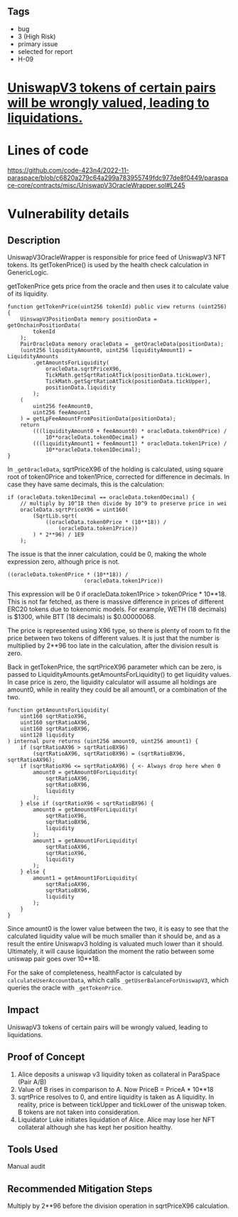 ## Tags

- bug
- 3 (High Risk)
- primary issue
- selected for report
- H-09

# [UniswapV3 tokens of certain pairs will be wrongly valued, leading to liquidations.](https://github.com/code-423n4/2022-11-paraspace-findings/issues/486) 

# Lines of code

https://github.com/code-423n4/2022-11-paraspace/blob/c6820a279c64a299a783955749fdc977de8f0449/paraspace-core/contracts/misc/UniswapV3OracleWrapper.sol#L245


# Vulnerability details

## Description

UniswapV3OracleWrapper is responsible for price feed of UniswapV3 NFT tokens. Its getTokenPrice() is used by the health check calculation in GenericLogic.

getTokenPrice gets price from the oracle and then uses it to calculate value of its liquidity.
```
function getTokenPrice(uint256 tokenId) public view returns (uint256) {
    UinswapV3PositionData memory positionData = getOnchainPositionData(
        tokenId
    );
    PairOracleData memory oracleData = _getOracleData(positionData);
    (uint256 liquidityAmount0, uint256 liquidityAmount1) = LiquidityAmounts
        .getAmountsForLiquidity(
            oracleData.sqrtPriceX96,
            TickMath.getSqrtRatioAtTick(positionData.tickLower),
            TickMath.getSqrtRatioAtTick(positionData.tickUpper),
            positionData.liquidity
        );
    (
        uint256 feeAmount0,
        uint256 feeAmount1
    ) = getLpFeeAmountFromPositionData(positionData);
    return
        (((liquidityAmount0 + feeAmount0) * oracleData.token0Price) /
            10**oracleData.token0Decimal) +
        (((liquidityAmount1 + feeAmount1) * oracleData.token1Price) /
            10**oracleData.token1Decimal);
}
```

In `_getOracleData`,  sqrtPriceX96 of the holding is calculated, using square root of token0Price and token1Price, corrected for difference in decimals. In case they have same decimals, this is the calculation:
```
if (oracleData.token1Decimal == oracleData.token0Decimal) {
    // multiply by 10^18 then divide by 10^9 to preserve price in wei
    oracleData.sqrtPriceX96 = uint160(
        (SqrtLib.sqrt(
            ((oracleData.token0Price * (10**18)) /
                (oracleData.token1Price))
        ) * 2**96) / 1E9
    );
```

The issue is that the inner calculation, could be 0, making the whole expression zero, although price is not.
```
((oracleData.token0Price * (10**18)) /
                        (oracleData.token1Price))
```

This expression will be 0 if oracleData.token1Price > token0Price * 10\*\*18. This is not far fetched, as there is massive difference in prices of different ERC20 tokens due to tokenomic models. For example, WETH (18 decimals) is $1300, while BTT (18 decimals) is $0.00000068.

The price is represented using X96 type, so there is plenty of room to fit the price between two tokens of different values. It is just that the number is multiplied by 2\*\*96 too late in the calculation, after the division result is zero.

Back in getTokenPrice, the sqrtPriceX96 parameter which can be zero, is passed to LiquidityAmounts.getAmountsForLiquidity() to get liquidity values. In case price is zero, the liquidity calculator will assume all holdings are amount0, while in reality they could be all amount1, or a combination of the two.

```
function getAmountsForLiquidity(
    uint160 sqrtRatioX96,
    uint160 sqrtRatioAX96,
    uint160 sqrtRatioBX96,
    uint128 liquidity
) internal pure returns (uint256 amount0, uint256 amount1) {
    if (sqrtRatioAX96 > sqrtRatioBX96)
        (sqrtRatioAX96, sqrtRatioBX96) = (sqrtRatioBX96, sqrtRatioAX96);
    if (sqrtRatioX96 <= sqrtRatioAX96) { <- Always drop here when 0
        amount0 = getAmount0ForLiquidity(
            sqrtRatioAX96,
            sqrtRatioBX96,
            liquidity
        );
    } else if (sqrtRatioX96 < sqrtRatioBX96) {
        amount0 = getAmount0ForLiquidity(
            sqrtRatioX96,
            sqrtRatioBX96,
            liquidity
        );
        amount1 = getAmount1ForLiquidity(
            sqrtRatioAX96,
            sqrtRatioX96,
            liquidity
        );
    } else {
        amount1 = getAmount1ForLiquidity(
            sqrtRatioAX96,
            sqrtRatioBX96,
            liquidity
        );
    }
}
```

Since amount0 is the lower value between the two, it is easy to see that the calculated liquidity value will be much smaller than it should be, and as a result the entire Uniswapv3 holding is valuated much lower than it should. Ultimately, it will cause liquidation the moment the ratio between some uniswap pair goes over 10\*\*18.

For the sake of completeness, healthFactor is calculated by  `calculateUserAccountData`, which calls `_getUserBalanceForUniswapV3`, which queries the oracle with `_getTokenPrice`.

## Impact

UniswapV3 tokens of certain pairs will be wrongly valued, leading to liquidations.

## Proof of Concept

1. Alice deposits a uniswap v3 liquidity token as collateral in ParaSpace (Pair A/B)
2. Value of B rises in comparison to A. Now PriceB = PriceA * 10\*\*18
3. sqrtPrice resolves to 0, and entire liquidity is taken as A liquidity. In reality, price is between tickUpper and tickLower of the uniswap token. B tokens are not taken into consideration.
4. Liquidator Luke initiates liquidation of Alice. Alice may lose her NFT collateral although she has kept her position healthy.

## Tools Used

Manual audit

## Recommended Mitigation Steps

Multiply by 2\*\*96 before the division operation in sqrtPriceX96 calculation.